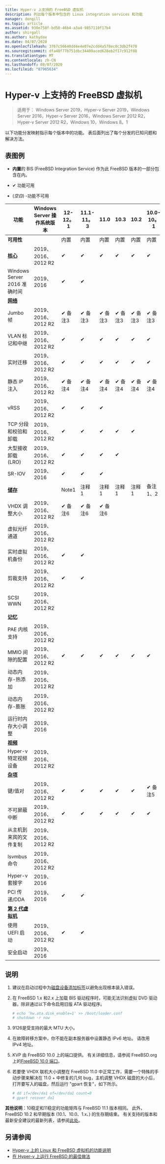 ```yaml
---
title: Hyper-v 上支持的 FreeBSD 虚拟机
description: 列出每个版本中包含的 Linux integration services 和功能
manager: dongill
ms.topic: article
ms.assetid: 930e758f-bd50-46b4-a3a4-9857110f17b4
author: shirgall
ms.author: kathydav
ms.date: 04/07/2020
ms.openlocfilehash: 3767c56640dd4e4e07e2cdd4a578ec0c3db2f470
ms.sourcegitcommit: dfa48f77b751dbc34409aced628eb2f17c912f08
ms.translationtype: MT
ms.contentlocale: zh-CN
ms.lasthandoff: 08/07/2020
ms.locfileid: "87965634"
---
```

# <a name="supported-freebsd-virtual-machines-on-hyper-v"></a>Hyper-v 上支持的 FreeBSD 虚拟机

>适用于： Windows Server 2019，Hyper-v Server 2019，Windows Server 2016，Hyper-v Server 2016，Windows Server 2012 R2，Hyper-v Server 2012 R2，Windows 10，Windows 8。1

以下功能分发映射指示每个版本中的功能。 表后面列出了每个分发的已知问题和解决方法。

## <a name="table-legend"></a>表图例

* **内置**的 BIS (FreeBSD Integration Service) 作为此 FreeBSD 版本的一部分包含在内。

* &#10004; 功能可用

*  (*空白*) -功能不可用

|**功能**|**Windows Server 操作系统版本**|**12-12。1**|**11.1-11。3**|**11.0**|**10.3**|**10.2**|**10.0-10。1**|**9.1-9.3、8。4**|
|-|-|-|-|-|-|-|-|-|
|**可用性**||内置|内置|内置|内置|内置|内置|[端口](https://svnweb.freebsd.org/ports/branches/2015Q1/emulators/hyperv-is/) |
|**[核心](Feature-Descriptions-for-Linux-and-FreeBSD-virtual-machines-on-Hyper-V.md#core)**|2019、2016、2012 R2|&#10004;|&#10004;|&#10004;|&#10004;|&#10004;|&#10004;|&#10004;|
|Windows Server 2016 准确时间|2019、2016|&#10004;|&#10004;||||||
|**[网络](Feature-Descriptions-for-Linux-and-FreeBSD-virtual-machines-on-Hyper-V.md#networking)**||||||||
|Jumbo 帧|2019、2016、2012 R2|&#10004; 备注3|&#10004; 备注3|&#10004; 备注3|&#10004; 备注3|&#10004; 备注3|&#10004; 备注3|&#10004; 备注3|
|VLAN 标记和中继|2019、2016、2012 R2|&#10004;|&#10004;|&#10004;|&#10004;|&#10004;|&#10004;|&#10004;|
|实时迁移|2019、2016、2012 R2|&#10004;|&#10004;|&#10004;|&#10004;|&#10004;|&#10004;|&#10004;|
|静态 IP 注入|2019、2016、2012 R2|&#10004; 备注4|&#10004; 备注4|&#10004; 备注4|&#10004; 备注4|&#10004; 备注4|&#10004; 备注4|&#10004;|
|vRSS|2019、2016、2012 R2|&#10004;|&#10004;|&#10004;|||||
|TCP 分段和校验和卸载|2019、2016、2012 R2|&#10004;|&#10004;|&#10004;|&#10004;|&#10004;|||
|大型接收卸载 (LRO) |2019、2016、2012 R2|&#10004;|&#10004;|&#10004;|&#10004;||||
|SR-IOV|2019、2016|&#10004;|&#10004;|&#10004;|||||
|**[储存](Feature-Descriptions-for-Linux-and-FreeBSD-virtual-machines-on-Hyper-V.md#storage)**||Note1|注释 1|注释 1|注释 1|注释 1|备注1、2|备注1、2|
|VHDX 调整大小|2019、2016、2012 R2|&#10004; 备注6|&#10004; 备注6|&#10004; 备注6|||||
|虚拟光纤通道|2019、2016、2012 R2||||||||
|实时虚拟机备份|2019、2016、2012 R2|&#10004;|&#10004;||||||
|剪裁支持|2019、2016、2012 R2|&#10004;|&#10004;||||||
|SCSI WWN|2019、2016、2012 R2||||||||
|**[记忆](Feature-Descriptions-for-Linux-and-FreeBSD-virtual-machines-on-Hyper-V.md#memory)**|||||||||
|PAE 内核支持|2019、2016、2012 R2||||||||
|MMIO 间隙的配置|2019、2016、2012 R2|&#10004;|&#10004;|&#10004;|&#10004;|&#10004;|&#10004;|&#10004;|
|动态内存-热添加|2019、2016、2012 R2||||||||
|动态内存-膨胀|2019、2016、2012 R2||||||||
|运行时内存大小调整|2019、2016||||||||
|**[视频](Feature-Descriptions-for-Linux-and-FreeBSD-virtual-machines-on-Hyper-V.md#video)**|||||||||
|Hyper-v 特定视频设备|2019、2016、2012 R2||||||||
|**[杂项](Feature-Descriptions-for-Linux-and-FreeBSD-virtual-machines-on-Hyper-V.md#miscellaneous)**|||||||||
|键/值对|2019、2016、2012 R2|&#10004;|&#10004;|&#10004;|&#10004;|&#10004;|&#10004; 备注5|&#10004;|
|不可屏蔽中断|2019、2016、2012 R2|&#10004;|&#10004;|&#10004;|&#10004;|&#10004;|&#10004;|&#10004;|
|从主机到来宾的文件复制|2019、2016、2012 R2||||||||
|lsvmbus 命令|2019、2016、2012 R2||||||||
|Hyper-v 套接字|2019、2016||||||||
|PCI 传递/DDA|2019、2016|&#10004;|&#10004;||||||
|**[第 2 代虚拟机](Feature-Descriptions-for-Linux-and-FreeBSD-virtual-machines-on-Hyper-V.md#generation-2-virtual-machines)**|||||||||
|使用 UEFI 启动|2019、2016、2012 R2|&#10004;|&#10004;||||||
|安全启动|2019、2016||||||||

## <a name="notes"></a><a name="BKMK_notes"></a>说明

1. 建议在启动过程中为[磁盘设备添加标签]( https://www.freebsd.org/doc/handbook/geom-glabel.html)以避免出现根本装入错误。

2. 在 FreeBSD 1.x 和2.x 上加载 BIS 驱动程序时，可能无法识别虚拟 DVD 驱动器，除非通过以下命令启用旧版 ATA 驱动程序。
    ```sh
    # echo ‘hw.ata.disk_enable=1' >> /boot/loader.conf
    # shutdown -r now
    ```

3. 9126是受支持的最大 MTU 大小。

4. 在故障转移方案中，你不能在副本服务器中设置静态 IPv6 地址。 请改用 IPv4 地址。

5. KVP 由 FreeBSD 10.0 上的端口提供。 有关详细信息，请参阅 FreeBSD.org 上的[FreeBSD 10.0 端口](https://svnweb.freebsd.org/ports/branches/2015Q1/emulators/hyperv-is/)。

6. 若要使 VHDX 联机大小调整在 FreeBSD 11.0 中正常工作，需要一个特殊的手动步骤来解决在 11.0 + 中修复的几何 bug，主机调整 VHDX 磁盘的大小后，打开要写入的磁盘，然后运行 "gpart 恢复"，如下所示。
    ```sh
    # dd if=/dev/da1 of=/dev/da1 count=0
    # gpart recover da1
    ```

**其他说明**：10稳定和11稳定的功能矩阵与 FreeBSD 11.1 版本相同。 此外，FreeBSD 10.2 和早期版本 (10.1、10.0、1.x、) 的生存期结束。 有关支持的版本和最新安全建议的最新列表，请参阅[此处](https://security.freebsd.org/)。

## <a name="see-also"></a>另请参阅

* [Hyper-v 上的 Linux 和 FreeBSD 虚拟机的功能说明](Feature-Descriptions-for-Linux-and-FreeBSD-virtual-machines-on-Hyper-V.md)
* [在 Hyper-v 上运行 FreeBSD 的最佳做法](Best-practices-for-running-FreeBSD-on-Hyper-V.md)
